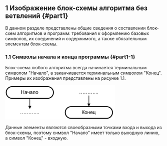 ## 1 Изображение блок-схемы алгоритма без ветвлений {#part1}

В данном разделе представлены общие сведения о составлении блок-схем алгоритмов и программ: требования к оформлению базовых символов, их соединений и содержимого, а также обязательным элементам блок-схемы.

### 1.1 Символы начала и конца программы {#part1-1}

Блок-схема любого алгоритма всегда начинается терминальным символом "Начало", а заканчивается терминальным символом "Конец". Примеры их изображения представлены на рисунке 1.1.

![Рисунок 1.1 - Пример изображения терминальных символов](static/pic111.PNG)

Данные элементы являются своеобразными точками входа и выхода из блок-схемы, поэтому символ "Начало" имеет только выходную линию, а символ "Конец" - входную.
